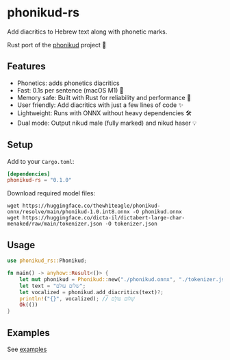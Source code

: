 # phonikud-rs

Add diacritics to Hebrew text along with phonetic marks.

Rust port of the [phonikud](https://github.com/thewh1teagle/phonikud) project 🤗

## Features

- Phonetics: adds phonetics diacritics
- Fast: 0.1s per sentence (macOS M1) 🚀
- Memory safe: Built with Rust for reliability and performance 🦀
- User friendly: Add diacritics with just a few lines of code ✨
- Lightweight: Runs with ONNX without heavy dependencies 🛠️
- Dual mode: Output nikud male (fully marked) and nikud haser 💡

## Setup

Add to your `Cargo.toml`:

```toml
[dependencies]
phonikud-rs = "0.1.0"
```

Download required model files:

```console
wget https://huggingface.co/thewh1teagle/phonikud-onnx/resolve/main/phonikud-1.0.int8.onnx -O phonikud.onnx
wget https://huggingface.co/dicta-il/dictabert-large-char-menaked/raw/main/tokenizer.json -O tokenizer.json
```

## Usage

```rust
use phonikud_rs::Phonikud;

fn main() -> anyhow::Result<()> {
    let mut phonikud = Phonikud::new("./phonikud.onnx", "./tokenizer.json")?;
    let text = "שלום עולם";
    let vocalized = phonikud.add_diacritics(text)?;
    println!("{}", vocalized); // שָׁלוֹם עוֹלָם
    Ok(())
}
```

## Examples

See [examples](examples)
